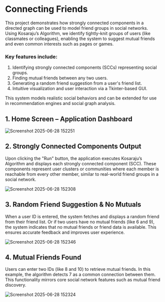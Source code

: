 # Connecting Friends
This project demonstrates how strongly connected components in a directed graph can be used to model friend groups in social networks. Using Kosaraju’s Algorithm, we identify tightly-knit groups of users (like classmates or colleagues), enabling the system to suggest mutual friends and even common interests such as pages or games.

### Key features include:
  1. Identifying strongly connected components (SCCs) representing social groups.
  2. Finding mutual friends between any two users.
  3. Generating a random friend suggestion from a user's friend list.
  4. Intuitive visualization and user interaction via a Tkinter-based GUI.

This system models realistic social behaviors and can be extended for use in recommendation engines and social graph analysis.

## 1. Home Screen – Application Dashboard

![Screenshot 2025-06-28 152251](https://github.com/user-attachments/assets/5c18f39c-dcdc-49d3-9809-ed18d912bb76)

## 2. Strongly Connected Components Output
Upon clicking the "Run" button, the application executes Kosaraju’s Algorithm and displays each strongly connected component (SCC). These components represent user clusters or communities where each member is reachable from every other member, similar to real-world friend groups in a social network.

![Screenshot 2025-06-28 152308](https://github.com/user-attachments/assets/6d3bae69-9db1-4942-9cb7-472a148701fa)

## 3. Random Friend Suggestion & No Mutuals
When a user ID is entered, the system fetches and displays a random friend from their friend list. Or if two users have no mutual friends (like 6 and 9), the system indicates that no mutual friends or friend data is available. This ensures accurate feedback and improves user experience.

![Screenshot 2025-06-28 152346](https://github.com/user-attachments/assets/25ff2d44-5dad-483b-bbeb-65129e229392)

## 4. Mutual Friends Found
Users can enter two IDs (like 8 and 10) to retrieve mutual friends. In this example, the algorithm detects 7 as a common connection between them. This functionality mirrors core social network features such as mutual friend discovery.

![Screenshot 2025-06-28 152324](https://github.com/user-attachments/assets/dfdc1fb0-11e1-41ed-a047-db1068e3e41f)




